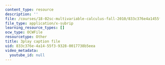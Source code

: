 ```yaml
---
content_type: resource
description: ''
file: /courses/18-02sc-multivariable-calculus-fall-2010/833c376e4a1455f393280017738b5eea_f2KsJBClJ1g.vtt
file_type: application/x-subrip
learning_resource_types: []
ocw_type: OCWFile
resourcetype: Other
title: 3play caption file
uid: 833c376e-4a14-55f3-9328-0017738b5eea
video_metadata:
  youtube_id: null
---
```

